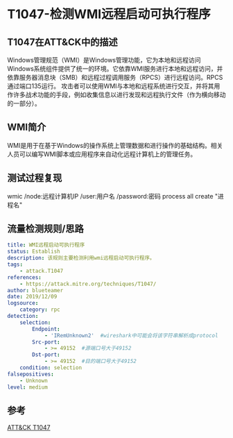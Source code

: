 # T1047-检测WMI远程启动可执行程序

## T1047在ATT&CK中的描述
Windows管理规范（WMI）是Windows管理功能，它为本地和远程访问Windows系统组件提供了统一的环境。它依靠WMI服务进行本地和远程访问，并依靠服务器消息块（SMB）和远程过程调用服务（RPCS）进行远程访问。RPCS通过端口135运行。
攻击者可以使用WMI与本地和远程系统进行交互，并将其用作许多战术功能的手段，例如收集信息以进行发现和远程执行文件（作为横向移动的一部分）。

## WMI简介
WMI是用于在基于Windows的操作系统上管理数据和进行操作的基础结构。相关人员可以编写WMI脚本或应用程序来自动化远程计算机上的管理任务。

## 测试过程复现
wmic /node:远程计算机IP /user:用户名 /password:密码 process all create "进程名"


## 流量检测规则/思路
```yml
title: WMI远程启动可执行程序
status: Establish
description: 该规则主要检测利用wmi远程启动可执行程序。
tags:
    - attack.T1047
references:
    - https://attack.mitre.org/techniques/T1047/
author: blueteamer
date: 2019/12/09
logsource:
    category: rpc
detection:
    selection:
        Endpoint:
            - 'IRemUnknown2'  #wireshark中可能会将该字符串解析成protocol
        Src-port:
            - >= 49152  #源端口号大于49152
        Dst-port:
            - >= 49152  #目的端口号大于49152
    condition: selection
falsepositives:
    - Unknown
level: medium
```

## 参考
[ATT&CK T1047](https://attack.mitre.org/techniques/T1047)


